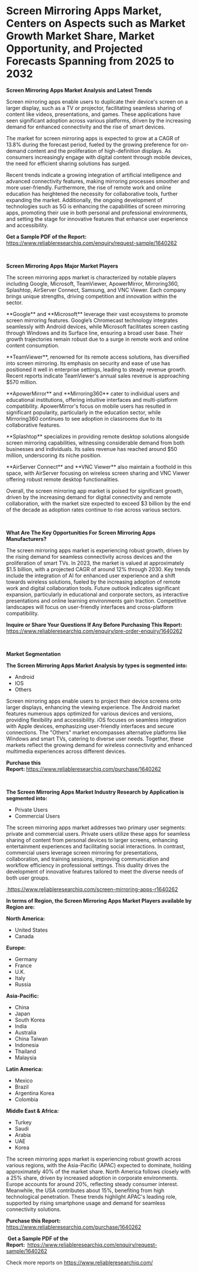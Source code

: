 <p><h1>Screen Mirroring Apps Market, Centers on Aspects such as Market Growth Market Share, Market Opportunity, and Projected Forecasts Spanning from 2025 to 2032</h1></p><p><strong>Screen Mirroring Apps Market Analysis and Latest Trends</strong></p>
<p><p>Screen mirroring apps enable users to duplicate their device's screen on a larger display, such as a TV or projector, facilitating seamless sharing of content like videos, presentations, and games. These applications have seen significant adoption across various platforms, driven by the increasing demand for enhanced connectivity and the rise of smart devices.</p><p>The market for screen mirroring apps is expected to grow at a CAGR of 13.8% during the forecast period, fueled by the growing preference for on-demand content and the proliferation of high-definition displays. As consumers increasingly engage with digital content through mobile devices, the need for efficient sharing solutions has surged.</p><p>Recent trends indicate a growing integration of artificial intelligence and advanced connectivity features, making mirroring processes smoother and more user-friendly. Furthermore, the rise of remote work and online education has heightened the necessity for collaborative tools, further expanding the market. Additionally, the ongoing development of technologies such as 5G is enhancing the capabilities of screen mirroring apps, promoting their use in both personal and professional environments, and setting the stage for innovative features that enhance user experience and accessibility.</p></p>
<p><strong>Get a Sample PDF of the Report:&nbsp;</strong> <a href="https://www.reliableresearchiq.com/enquiry/request-sample/1640262?utm_campaign=3103&utm_medium=2&utm_source=Github&utm_content=ia&utm_term=05032025&utm_id=screen-mirroring-apps">https://www.reliableresearchiq.com/enquiry/request-sample/1640262</a></p>
<p>&nbsp;</p>
<p><strong>Screen Mirroring Apps Major Market Players</strong></p>
<p><p>The screen mirroring apps market is characterized by notable players including Google, Microsoft, TeamViewer, ApowerMirror, Mirroring360, Splashtop, AirServer Connect, Samsung, and VNC Viewer. Each company brings unique strengths, driving competition and innovation within the sector.</p><p>**Google** and **Microsoft** leverage their vast ecosystems to promote screen mirroring features. Google’s Chromecast technology integrates seamlessly with Android devices, while Microsoft facilitates screen casting through Windows and its Surface line, ensuring a broad user base. Their growth trajectories remain robust due to a surge in remote work and online content consumption.</p><p>**TeamViewer**, renowned for its remote access solutions, has diversified into screen mirroring. Its emphasis on security and ease of use has positioned it well in enterprise settings, leading to steady revenue growth. Recent reports indicate TeamViewer's annual sales revenue is approaching $570 million.</p><p>**ApowerMirror** and **Mirroring360** cater to individual users and educational institutions, offering intuitive interfaces and multi-platform compatibility. ApowerMirror's focus on mobile users has resulted in significant popularity, particularly in the education sector, while Mirroring360 continues to see adoption in classrooms due to its collaborative features.</p><p>**Splashtop** specializes in providing remote desktop solutions alongside screen mirroring capabilities, witnessing considerable demand from both businesses and individuals. Its sales revenue has reached around $50 million, underscoring its niche position.</p><p>**AirServer Connect** and **VNC Viewer** also maintain a foothold in this space, with AirServer focusing on wireless screen sharing and VNC Viewer offering robust remote desktop functionalities.</p><p>Overall, the screen mirroring app market is poised for significant growth, driven by the increasing demand for digital connectivity and remote collaboration, with the market size expected to exceed $3 billion by the end of the decade as adoption rates continue to rise across various sectors.</p></p>
<p>&nbsp;</p>
<p><strong>What Are The Key Opportunities For Screen Mirroring Apps Manufacturers?</strong></p>
<p><p>The screen mirroring apps market is experiencing robust growth, driven by the rising demand for seamless connectivity across devices and the proliferation of smart TVs. In 2023, the market is valued at approximately $1.5 billion, with a projected CAGR of around 12% through 2030. Key trends include the integration of AI for enhanced user experience and a shift towards wireless solutions, fueled by the increasing adoption of remote work and digital collaboration tools. Future outlook indicates significant expansion, particularly in educational and corporate sectors, as interactive presentations and online learning environments gain traction. Competitive landscapes will focus on user-friendly interfaces and cross-platform compatibility.</p></p>
<p><strong>Inquire or Share Your Questions If Any Before Purchasing This Report:</strong> <a href="https://www.reliableresearchiq.com/enquiry/pre-order-enquiry/1640262?utm_campaign=3103&utm_medium=2&utm_source=Github&utm_content=ia&utm_term=05032025&utm_id=screen-mirroring-apps">https://www.reliableresearchiq.com/enquiry/pre-order-enquiry/1640262</a></p>
<p>&nbsp;</p>
<p><strong>Market Segmentation</strong></p>
<p><strong>The Screen Mirroring Apps Market Analysis by types is segmented into:</strong></p>
<p><ul><li>Android</li><li>IOS</li><li>Others</li></ul></p>
<p><p>Screen mirroring apps enable users to project their device screens onto larger displays, enhancing the viewing experience. The Android market features numerous apps optimized for various devices and versions, providing flexibility and accessibility. iOS focuses on seamless integration with Apple devices, emphasizing user-friendly interfaces and secure connections. The "Others" market encompasses alternative platforms like Windows and smart TVs, catering to diverse user needs. Together, these markets reflect the growing demand for wireless connectivity and enhanced multimedia experiences across different devices.</p></p>
<p><strong>Purchase this Report:&nbsp;</strong><a href="https://www.reliableresearchiq.com/purchase/1640262?utm_campaign=3103&utm_medium=2&utm_source=Github&utm_content=ia&utm_term=05032025&utm_id=screen-mirroring-apps">https://www.reliableresearchiq.com/purchase/1640262</a></p>
<p>&nbsp;</p>
<p><strong>The Screen Mirroring Apps Market Industry Research by Application is segmented into:</strong></p>
<p><ul><li>Private Users</li><li>Commercial Users</li></ul></p>
<p><p>The screen mirroring apps market addresses two primary user segments: private and commercial users. Private users utilize these apps for seamless sharing of content from personal devices to larger screens, enhancing entertainment experiences and facilitating social interactions. In contrast, commercial users leverage screen mirroring for presentations, collaboration, and training sessions, improving communication and workflow efficiency in professional settings. This duality drives the development of innovative features tailored to meet the diverse needs of both user groups.</p></p>
<p><a href="https://www.reliableresearchiq.com/screen-mirroring-apps-r1640262?utm_campaign=3103&utm_medium=2&utm_source=Github&utm_content=ia&utm_term=05032025&utm_id=screen-mirroring-apps">&nbsp;https://www.reliableresearchiq.com/screen-mirroring-apps-r1640262</a></p>
<p><strong>In terms of Region, the Screen Mirroring Apps Market Players available by Region are:</strong></p>
<p>
    <p> <strong> North America: </strong>
        <ul>
            <li>United States</li>
            <li>Canada</li>
        </ul>
        </p> 
    <p> <strong> Europe: </strong>
        <ul>
            <li>Germany</li>
            <li>France</li>
            <li>U.K.</li>
            <li>Italy</li>
            <li>Russia</li>
        </ul>
        </p> 
    <p> <strong> Asia-Pacific: </strong>
        <ul>
            <li>China</li>
            <li>Japan</li>
            <li>South Korea</li>
            <li>India</li>
            <li>Australia</li>
            <li>China Taiwan</li>
            <li>Indonesia</li>
            <li>Thailand</li>
            <li>Malaysia</li>
        </ul>
        </p> 
    <p> <strong> Latin America: </strong>
        <ul>
            <li>Mexico</li>
            <li>Brazil</li>
            <li>Argentina Korea</li>
            <li>Colombia</li>
        </ul>
        </p> 
    <p> <strong> Middle East & Africa: </strong>
        <ul>
            <li>Turkey</li>
            <li>Saudi</li>
            <li>Arabia</li>
            <li>UAE</li>
            <li>Korea</li>
        </ul>
    </p>
    </p>
<p><p>The screen mirroring apps market is experiencing robust growth across various regions, with the Asia-Pacific (APAC) expected to dominate, holding approximately 40% of the market share. North America follows closely with a 25% share, driven by increased adoption in corporate environments. Europe accounts for around 20%, reflecting steady consumer interest. Meanwhile, the USA contributes about 15%, benefiting from high technological penetration. These trends highlight APAC's leading role, supported by rising smartphone usage and demand for seamless connectivity solutions.</p></p>
<p><strong>Purchase this Report: </strong><a href="https://www.reliableresearchiq.com/purchase/1640262?utm_campaign=3103&utm_medium=2&utm_source=Github&utm_content=ia&utm_term=05032025&utm_id=screen-mirroring-apps">https://www.reliableresearchiq.com/purchase/1640262</a></p>
<p>&nbsp;<strong>Get a Sample PDF of the Report:&nbsp;&nbsp;</strong><a href="https://www.reliableresearchiq.com/enquiry/request-sample/1640262?utm_campaign=3103&utm_medium=2&utm_source=Github&utm_content=ia&utm_term=05032025&utm_id=screen-mirroring-apps">https://www.reliableresearchiq.com/enquiry/request-sample/1640262</a></p>
<p><strong></strong></p>
<p>Check more reports on <a href="https://www.reliableresearchiq.com/?utm_campaign=3103&utm_medium=2&utm_source=Github&utm_content=ia&utm_term=05032025&utm_id=screen-mirroring-apps">https://www.reliableresearchiq.com/</a></p>